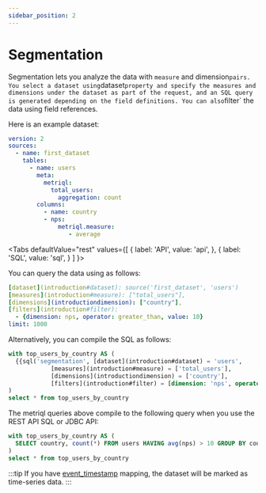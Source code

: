 ```yaml
---
sidebar_position: 2
---
```


# Segmentation

Segmentation lets you analyze the data with `measure` and dimension` pairs. You select a dataset using `dataset` property and specify the measures and dimensions under the dataset as part of the request, and an SQL query is generated depending on the field definitions. You can also `filter` the data using field references.

Here is an example dataset:

<File name='models/schema.yml'>

```yml
version: 2
sources:
  - name: first_dataset
    tables:
      - name: users
        meta:
          metriql:
            total_users:
              aggregation: count
        columns:
          - name: country
          - nps:
              metriql.measure:
                 - average
```

</File>

<Tabs
  defaultValue="rest"
  values={[
    { label: 'API', value: 'api', },
    { label: 'SQL', value: 'sql', }
  ]
}>
<TabItem value="api">

You can query the data using as follows:


```yml
[dataset](introduction#dataset): source('first_dataset', 'users')
[measures](introduction#measure): ["total_users"],
[dimensions](introductiondimension): ["country"],
[filters](introduction#filter):
  - {dimension: nps, operator: greater_than, value: 10}
limit: 1000
```
</TabItem>
<TabItem value="sql">

Alternatively, you can compile the SQL as follows:

```sql
with top_users_by_country AS (
  {{sql('segmentation', [dataset](introduction#dataset) = 'users', 
            [measures](introduction#measure) = ['total_users'], 
            [dimensions](introductiondimension) = ['country'], 
            [filters](introduction#filter) = [dimension: 'nps', operator: 'greater_than', value: 10}])}}
)
select * from top_users_by_country
```
</TabItem>
</Tabs>


The metriql queries above compile to the following query when you use the REST API SQL or JDBC API:

```sql
with top_users_by_country AS (
  SELECT country, count(*) FROM users HAVING avg(nps) > 10 GROUP BY country 
)
select * from top_users_by_country
```

:::tip
If you have [event_timestamp](/reference/mapping#event_timestamp) mapping, the dataset will be marked as time-series data.
:::